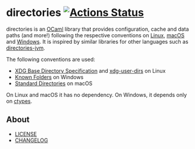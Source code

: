 # directories [![Actions Status](https://github.com/ocamlpro/directories/workflows/build/badge.svg)](https://github.com/ocamlpro/directories/actions)

directories is an [OCaml] library that provides configuration, cache and data paths (and more!) following the respective conventions on [Linux], [macOS] and [Windows]. It is inspired by similar libraries for other languages such as [directories-jvm].

The following conventions are used:

- [XDG Base Directory Specification] and [xdg-user-dirs] on Linux
- [Known Folders] on Windows
- [Standard Directories] on macOS

On Linux and macOS it has no dependency. On Windows, it depends only on [ctypes].

## About

- [LICENSE]
- [CHANGELOG]

[CHANGELOG]: ./CHANGELOG.md
[LICENSE]: ./LICENSE.md

[ctypes]: https://github.com/ocamllabs/ocaml-ctypes
[directories-jvm]: https://github.com/dirs-dev/directories-jvm
[Known Folders]: https://docs.microsoft.com/fr-fr/windows/win32/shell/known-folders
[Linux]: https://en.wikipedia.org/wiki/Linux
[macOS]: https://en.wikipedia.org/wiki/MacOS
[OCaml]: https://en.wikipedia.org/wiki/OCaml
[Standard Directories]: https://developer.apple.com/library/archive/documentation/FileManagement/Conceptual/FileSystemProgrammingGuide/FileSystemOverview/FileSystemOverview.html#//apple_ref/doc/uid/TP40010672-CH2-SW6
[xdg-user-dirs]: https://www.freedesktop.org/wiki/Software/xdg-user-dirs/
[XDG Base Directory Specification]: https://specifications.freedesktop.org/basedir-spec/basedir-spec-latest.html
[Windows]: https://en.wikipedia.org/wiki/Microsoft_Windows
